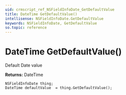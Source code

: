 ```yaml
---
uid: crmscript_ref_NSFieldInfoDate_GetDefaultValue
title: DateTime GetDefaultValue()
intellisense: NSFieldInfoDate.GetDefaultValue
keywords: NSFieldInfoDate, GetDefaultValue
so.topic: reference
---
```


# DateTime GetDefaultValue()

Default Date value

**Returns:** DateTime

```crmscript
NSFieldInfoDate thing;
DateTime defaultValue  = thing.GetDefaultValue();
```

